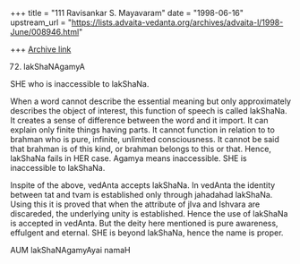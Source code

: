 +++
title = "111 Ravisankar S. Mayavaram"
date = "1998-06-16"
upstream_url = "https://lists.advaita-vedanta.org/archives/advaita-l/1998-June/008946.html"

+++
[Archive link](https://lists.advaita-vedanta.org/archives/advaita-l/1998-June/008946.html)

72. lakShaNAgamyA

SHE who is inaccessible  to lakShaNa.


When a word cannot describe the essential meaning but only approximately
describes the object of interest, this function of speech is called
lakShaNa. It creates a sense of difference between the  word and it
import. It can explain only finite things having  parts. It cannot
function in relation to to brahman who is pure, infinite, unlimited
consciousness. It cannot be said that brahman is of this kind, or brahman
belongs to this or that. Hence, lakShaNa fails in HER case.  Agamya means
inaccessible. SHE is inaccessible to lakShaNa.

Inspite of the above, vedAnta accepts lakShaNa. In vedAnta the identity
between tat and tvam is established only through jahadahad lakShaNa. Using
this it is proved that when the attribute of jIva and Ishvara are
discareded, the underlying unity is established. Hence the use of lakShaNa
is accepted in vedAnta. But the deity here mentioned is pure awareness,
effulgent and eternal. SHE is beyond lakShaNa, hence the name is proper.

AUM lakShaNAgamyAyai namaH

